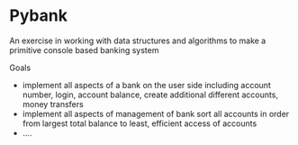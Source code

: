 # Pybank
An exercise in working with data structures and algorithms to make a primitive console based banking system

Goals
 - implement all aspects of a bank on the user side including account number, login, account balance, create additional different accounts, money transfers
 - implement all aspects of management of bank sort all accounts in order from largest total balance to least, efficient access of accounts
 - ....
